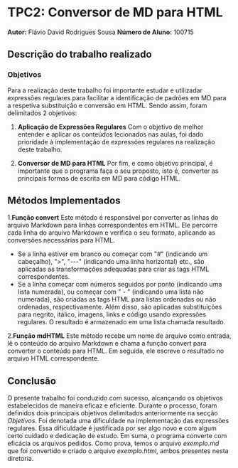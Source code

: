 # TPC2: Conversor de MD para HTML
**Autor:** Flávio David Rodrigues Sousa
**Número de Aluno:** 100715

## Descrição do trabalho realizado

### Objetivos
Para a realização deste trabalho foi importante estudar e utilizadar expressões regulares para facilitar a identificação de padrões em MD para a respetiva substituição e conversão em HTML. Sendo assim, foram delimitados 2 objetivos:

1. **Aplicação de Expressões Regulares**
Com o objetivo de melhor entender e aplicar os conteúdos lecionados nas aulas, foi dado prioridade à implementação de expressões regulares na realização deste trabalho.

2. **Conversor de MD para HTML**
Por fim, e como objetivo principal, é importante que o programa faça o seu proposto, isto é, converter as principais formas de escrita em MD para código HTML.

## Métodos Implementados
1.**Função convert**
Este método é responsável por converter as linhas do arquivo Markdown para linhas correspondentes em HTML. Ele percorre cada linha do arquivo Markdown e verifica o seu formato, aplicando as conversões necessárias para HTML.
- Se a linha estiver em branco ou começar com "#" (indicando um cabeçalho), ">", "---" (indicando uma linha horizontal) etc., são aplicadas as transformações adequadas para criar as tags HTML correspondentes.
- Se a linha começar com números seguidos por ponto (indicando uma lista numerada), ou começar com " - " (indicando uma lista não numerada), são criadas as tags HTML para listas ordenadas ou não ordenadas, respectivamente.
Além disso, são aplicadas substituições para negrito, itálico, imagens, links e código usando expressões regulares.
O resultado é armazenado em uma lista chamada resultado.

2.**Função mdHTML**
Este método recebe um nome de arquivo como entrada, lê o conteúdo do arquivo Markdown e chama a função convert para converter o conteúdo para HTML. Em seguida, ele escreve o resultado no arquivo HTML correspondente.

## Conclusão
O presente trabalho foi conduzido com sucesso, alcançando os objetivos estabelecidos de maneira eficaz e eficiente. Durante o processo, foram definidos dois principais objetivos delimitados anteriormente na secção *Objetivos*.
Foi denotada uma dificuldade na implementação das expressões regulares. Essa dificuldade é justificada por ser algo novo e com algum certo cuidado e dedicação de estudo.
Em suma, o programa converte com eficácia os arquivos pedidos. Como prova, temos o arquivo *exemplo.md* que foi convertido e criado o arquivo *exemplo.html*, ambos presentes nesta diretoria. 
